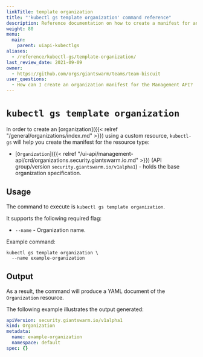 ```yaml
---
linkTitle: template organization
title: "'kubectl gs template organization' command reference"
description: Reference documentation on how to create a manifest for an organization using 'kubectl gs'.
weight: 80
menu:
  main:
    parent: uiapi-kubectlgs
aliases:
  - /reference/kubectl-gs/template-organization/
last_review_date: 2021-09-09
owner:
  - https://github.com/orgs/giantswarm/teams/team-biscuit
user_questions:
  - How can I create an organization manifest for the Management API?
---
```


# `kubectl gs template organization`

In order to create an [organization]({{< relref "/general/organizations/index.md" >}}) using a custom resource, `kubectl-gs` will help you create the manifest for the resource type:

- [`Organization`]({{< relref "/ui-api/management-api/crd/organizations.security.giantswarm.io.md" >}}) (API group/version `security.giantswarm.io/v1alpha1`) - holds the base organization specification.

## Usage

The command to execute is `kubectl gs template organization`.

It supports the following required flag:

- `--name` - Organization name.

Example command:

```nohighlight
kubectl gs template organization \
  --name example-organization
```

## Output

As a result, the command will produce a YAML document of the `Organization` resource.

The following example illustrates the output generated:

```yaml
apiVersion: security.giantswarm.io/v1alpha1
kind: Organization
metadata:
  name: example-organization
  namespace: default
spec: {}
```
